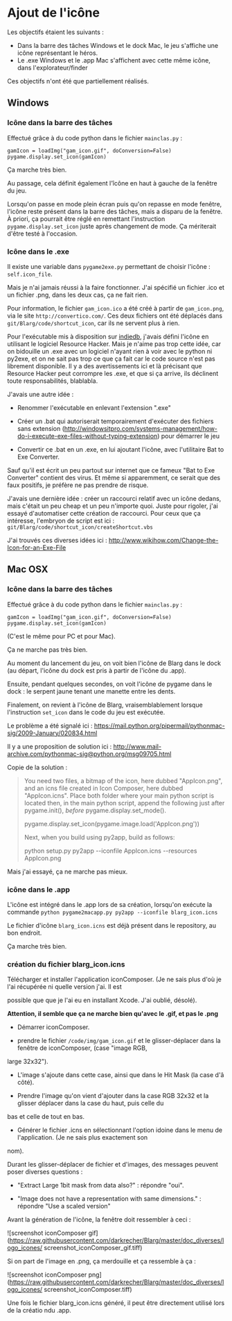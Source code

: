# Ajout de l'icône

Les objectifs étaient les suivants :

 - Dans la barre des tâches Windows et le dock Mac, le jeu s'affiche une icône représentant le héros.
 - Le .exe Windows et le .app Mac s'affichent avec cette même icône, dans l'explorateur/finder

Ces objectifs n'ont été que partiellement réalisés.

## Windows

### Icône dans la barre des tâches

Effectué grâce à du code python dans le fichier `mainclas.py` :

    gamIcon = loadImg("gam_icon.gif", doConversion=False)
    pygame.display.set_icon(gamIcon)

Ça marche très bien.

Au passage, cela définit également l'îcône en haut à gauche de la fenêtre du jeu.

Lorsqu'on passe en mode plein écran puis qu'on repasse en mode fenêtre, l'icône reste présent dans la barre des tâches, mais a disparu de la fenêtre. À priori, ça pourrait être réglé en remettant l'instruction `pygame.display.set_icon` juste après changement de mode. Ça mériterait d'être testé à l'occasion.

### Icône dans le .exe

Il existe une variable dans `pygame2exe.py` permettant de choisir l'icône : `self.icon_file`.

Mais je n'ai jamais réussi à la faire fonctionner. J'ai spécifié un fichier .ico et un fichier .png, dans les deux cas, ça ne fait rien.

Pour information, le fichier `gam_icon.ico` a été créé à partir de `gam_icon.png`, via le site `http://convertico.com/`. Ces deux fichiers ont été déplacés dans `git/Blarg/code/shortcut_icon`, car ils ne servent plus à rien.

Pour l'exécutable mis à disposition sur [indiedb](http://www.indiedb.com/games/blarg), j'avais défini l'icône en utilisant le logiciel Resource Hacker. Mais je n'aime pas trop cette idée, car on bidouille un .exe avec un logiciel n'ayant rien à voir avec le python ni py2exe, et on ne sait pas trop ce que ça fait car le code source n'est pas librement disponible. Il y a des avertissements ici et là précisant que Resource Hacker peut corrompre les .exe, et que si ça arrive, ils déclinent toute responsabilités, blablabla.

J'avais une autre idée :

 - Renommer l'exécutable en enlevant l'extension ".exe"

 - Créer un .bat qui autoriserait temporairement d'exécuter des fichiers sans extension (http://windowsitpro.com/systems-management/how-do-i-execute-exe-files-without-typing-extension) pour démarrer le jeu

 - Convertir ce .bat en un .exe, en lui ajoutant l'icône, avec l'utilitaire Bat to Exe Converter.

Sauf qu'il est écrit un peu partout sur internet que ce fameux "Bat to Exe Converter" contient des virus. Et même si apparemment, ce serait que des faux positifs, je préfère ne pas prendre de risque.

J'avais une dernière idée : créer un raccourci relatif avec un icône dedans, mais c'était un peu cheap et un peu n'importe quoi. Juste pour rigoler, j'ai essayé d'automatiser cette création de raccourci. Pour ceux que ça intéresse, l'embryon de script est ici : `git/Blarg/code/shortcut_icon/createShortcut.vbs`

J'ai trouvés ces diverses idées ici : http://www.wikihow.com/Change-the-Icon-for-an-Exe-File


## Mac OSX

### Icône dans la barre des tâches

Effectué grâce à du code python dans le fichier `mainclas.py` :

    gamIcon = loadImg("gam_icon.gif", doConversion=False)
    pygame.display.set_icon(gamIcon)

(C'est le même pour PC et pour Mac).

Ça ne marche pas très bien.

Au moment du lancement du jeu, on voit bien l'icône de Blarg dans le dock (au départ, l'icône du dock est pris à partir de l'icône du .app).

Ensuite, pendant quelques secondes, on voit l'icône de pygame dans le dock : le serpent jaune tenant une manette entre les dents.

Finalement, on revient à l'icône de Blarg, vraisemblablement lorsque l'instruction `set_icon` dans le code du jeu est exécutée.

Le problème a été signalé ici : https://mail.python.org/pipermail/pythonmac-sig/2009-January/020834.html

Il y a une proposition de solution ici : http://www.mail-archive.com/pythonmac-sig@python.org/msg09705.html

Copie de la solution :

> You need two files, a bitmap of the icon, here dubbed "AppIcon.png",
> and an icns file created in Icon Composer, here dubbed "AppIcon.icns".
> Place both folder where your main python script is located then, in
> the main python script, append the following just after pygame.init(),
> *before* pygame.display.set_mode().
>
> pygame.display.set_icon(pygame.image.load('AppIcon.png'))
>
> Next, when you build using py2app, build as follows:
>
> python setup.py py2app --iconfile AppIcon.icns --resources AppIcon.png

Mais j'ai essayé, ça ne marche pas mieux.

### icône dans le .app

L'icône est intégré dans le .app lors de sa création, lorsqu'on exécute la commande `python pygame2macapp.py py2app --iconfile blarg_icon.icns`

Le fichier d'icône `blarg_icon.icns` est déjà présent dans le repository, au bon endroit.

Ça marche très bien.

### création du fichier blarg_icon.icns

Télécharger et installer l'application iconComposer. (Je ne sais plus d'où je l'ai récupérée ni quelle version j'ai. Il est 

possible que que je l'ai eu en installant Xcode. J'ai oublié, désolé).

**Attention, il semble que ça ne marche bien qu'avec le .gif, et pas le .png**

 - Démarrer iconComposer.

 - prendre le fichier `/code/img/gam_icon.gif` et le glisser-déplacer dans la fenêtre de iconComposer, (case "image RGB, 

large 32x32").

 - L'image s'ajoute dans cette case, ainsi que dans le Hit Mask (la case d'â côté).

 - Prendre l'image qu'on vient d'ajouter dans la case RGB 32x32 et la glisser déplacer dans la case du haut, puis celle du 

bas et celle de tout en bas.

 - Générer le fichier .icns en sélectionnant l'option idoine dans le menu de l'application. (Je ne sais plus exactement son 

nom).

Durant les glisser-déplacer de fichier et d'images, des messages peuvent poser diverses questions : 

 - "Extract Large 1bit mask from data also?" : répondre "oui".

 - "Image does not have a representation with same dimensions." : répondre "Use a scaled version"

Avant la génération de l'icône, la fenêtre doit ressembler à ceci :

![screenshot iconComposer gif](https://raw.githubusercontent.com/darkrecher/Blarg/master/doc_diverses/logo_icones/ 	screenshot_iconComposer_gif.tiff)

Si on part de l'image en .png, ça merdouille et ça ressemble à ça :

![screenshot iconComposer png](https://raw.githubusercontent.com/darkrecher/Blarg/master/doc_diverses/logo_icones/ 	screenshot_iconComposer.tiff)

Une fois le fichier blarg_icon.icns généré, il peut être directement utilisé lors de la créatio ndu .app.
